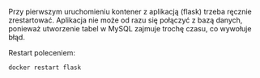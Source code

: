 Przy pierwszym uruchomieniu kontener z aplikacją (flask) trzeba ręcznie zrestartować. 
Aplikacja nie może od razu się połączyć z bazą danych, ponieważ utworzenie tabel w MySQL zajmuje trochę czasu, co wywołuje błąd.

Restart poleceniem:

    docker restart flask